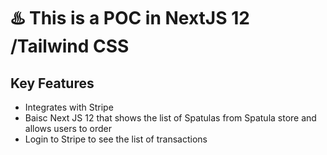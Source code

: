 # ♨️ This is a POC in NextJS 12 /Tailwind CSS


## Key Features

- Integrates with Stripe
- Baisc Next JS 12 that shows the list of Spatulas from Spatula store and allows users to order 
- Login to Stripe to see the list of transactions


